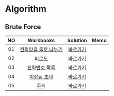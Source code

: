 # Algorithm 

## Brute Force
|<center>NO|<center>Workbooks|<center>Solution|<center>Memo|
|:---:|:---:|:---:|:---:|
|01|[<center>전력망을 둘로 나누기](https://school.programmers.co.kr/learn/courses/30/lessons/86971)|[<center>바로가기](./Solution/전력망을%20둘로%20나누기)||
|02|[<center>피로도](https://school.programmers.co.kr/learn/courses/30/lessons/87946)|[<center>바로가기](./Solution/피로도)| |
|03|[<center>전화번호 목록](https://school.programmers.co.kr/learn/courses/30/lessons/42577)|[<center>바로가기](./Solution/전화번호%20목록)| |
|04|[<center>이장님 초대](https://www.acmicpc.net/problem/9237)|[<center>바로가기](./Solution/이장님%20초대)| |
|05|[<center>주식](https://www.acmicpc.net/problem/11501)|[<center>바로가기](./Solution/주식)| |

